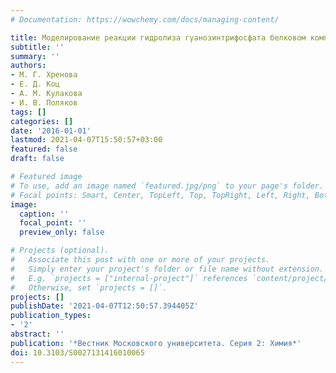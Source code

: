 ```yaml
---
# Documentation: https://wowchemy.com/docs/managing-content/

title: Моделирование реакции гидролиза гуанозинтрифосфата белковом комплексе RAS GAP
subtitle: ''
summary: ''
authors:
- М. Г. Хренова
- Е. Д. Коц
- А. М. Кулакова
- И. В. Поляков
tags: []
categories: []
date: '2016-01-01'
lastmod: 2021-04-07T15:50:57+03:00
featured: false
draft: false

# Featured image
# To use, add an image named `featured.jpg/png` to your page's folder.
# Focal points: Smart, Center, TopLeft, Top, TopRight, Left, Right, BottomLeft, Bottom, BottomRight.
image:
  caption: ''
  focal_point: ''
  preview_only: false

# Projects (optional).
#   Associate this post with one or more of your projects.
#   Simply enter your project's folder or file name without extension.
#   E.g. `projects = ["internal-project"]` references `content/project/deep-learning/index.md`.
#   Otherwise, set `projects = []`.
projects: []
publishDate: '2021-04-07T12:50:57.394405Z'
publication_types:
- '2'
abstract: ''
publication: '*Вестник Московского университета. Серия 2: Химия*'
doi: 10.3103/S0027131416010065
---
```

